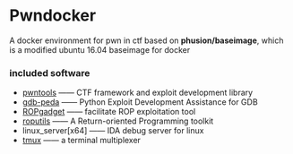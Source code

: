 Pwndocker
=========
A docker environment for pwn in ctf based on **phusion/baseimage**, which is a modified ubuntu 16.04 baseimage for docker

### included software

- [pwntools](https://github.com/Gallopsled/pwntools) —— CTF framework and exploit development library
- [gdb-peda](https://github.com/longld/peda) —— 
Python Exploit Development Assistance for GDB
- [ROPgadget](https://github.com/JonathanSalwan/ROPgadget) —— facilitate ROP exploitation tool
- [roputils](https://github.com/inaz2/roputils) —— A Return-oriented Programming toolkit
- linux_server[x64] —— IDA debug server for linux
- [tmux](https://tmux.github.io/) —— a terminal multiplexer